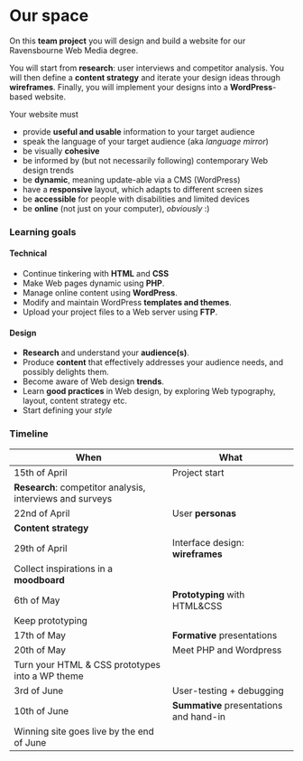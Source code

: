 # Our space

On this **team project** you will design and build a website for our Ravensbourne Web Media degree.

You will start from **research**: user interviews and competitor analysis. You will then define a **content strategy** and iterate your design ideas through **wireframes**. Finally, you will implement your designs into a **WordPress**-based website.

<!-- build a technically sound, aesthetically cohesive and appropriately structured website. -->

<!--
* Research: interview staff & students (also potential)
* Competitor analysis with graphs: how do other courses create their own narrative on the Web?
* Content strategy (sitemap + copywriting)
* Competition (students vote) + staff jury: one site becomes the WebMedia site for a year!
-->

Your website must 

* provide **useful and usable** information to your target audience
* speak the language of your target audience (aka *language mirror*)
* be visually **cohesive**
* be informed by (but not necessarily following) contemporary Web design trends
* be **dynamic**, meaning update-able via a CMS (WordPress)
* have a **responsive** layout, which adapts to different screen sizes
* be **accessible** for people with disabilities and limited devices
* be **online** (not just on your computer), *obviously* :)

### Learning goals

#### Technical

* Continue tinkering with **HTML** and **CSS**
* Make Web pages dynamic using **PHP**.
* Manage online content using **WordPress**.
* Modify and maintain WordPress **templates and themes**.
* Upload your project files to a Web server using **FTP**.

#### Design

* **Research** and understand your **audience(s)**.
* Produce **content** that effectively addresses your audience needs, and possibly delights them.
* Become aware of Web design **trends**.
* Learn **good practices** in Web design, by exploring Web typography, layout, content strategy etc.
* Start defining your *style*

### Timeline

When | What
---- | ----
15th of April | Project start 
 | **Research**: competitor analysis, interviews and surveys
22nd of April | User **personas** 
 | **Content strategy**
29th of April | Interface design: **wireframes**
 | Collect inspirations in a **moodboard**
6th of May | **Prototyping** with HTML&CSS 
 | Keep prototyping
17th of May | **Formative** presentations
20th of May | Meet PHP and Wordpress
 | Turn your HTML & CSS prototypes into a WP theme
3rd of June | User-testing + debugging
10th of June | **Summative** presentations and hand-in
 | Winning site goes live by the end of June

<!--
### Competitors

https://www.plymouth.ac.uk/courses/undergraduate/ba-internet-design

http://www.uclan.ac.uk/courses/bsc_web_design_development.php

http://www.whatuni.com/degree-courses/search?subject=website-development

https://www.lsbu.ac.uk/courses/course-finder/digital-design-ba-hons 
-->